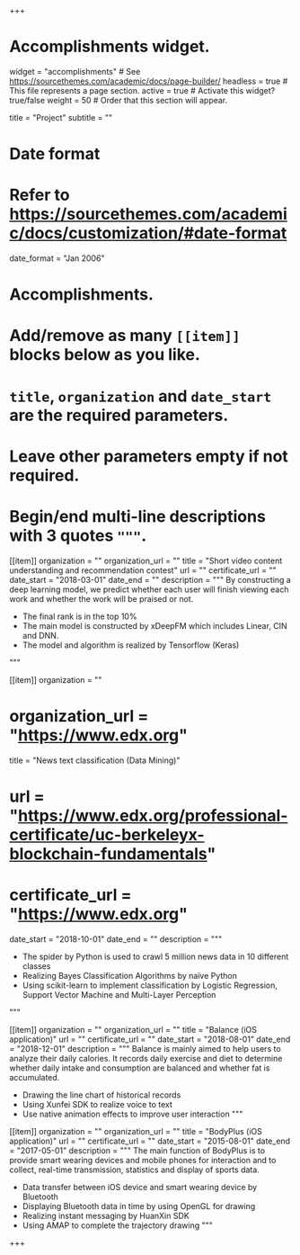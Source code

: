 +++
# Accomplishments widget.
widget = "accomplishments"  # See https://sourcethemes.com/academic/docs/page-builder/
headless = true  # This file represents a page section.
active = true  # Activate this widget? true/false
weight = 50  # Order that this section will appear.

title = "Project"
subtitle = ""

# Date format
#   Refer to https://sourcethemes.com/academic/docs/customization/#date-format
date_format = "Jan 2006"

# Accomplishments.
#   Add/remove as many `[[item]]` blocks below as you like.
#   `title`, `organization` and `date_start` are the required parameters.
#   Leave other parameters empty if not required.
#   Begin/end multi-line descriptions with 3 quotes `"""`.

[[item]]
  organization = ""
  organization_url = ""
  title = "Short video content understanding and recommendation contest"
  url = ""
  certificate_url = ""
  date_start = "2018-03-01"
  date_end = ""
  description = """
  By constructing a deep learning model, we predict whether each user will finish viewing each work and whether the work will be praised or not.
   * The final rank is in the top 10%
   * The main model is constructed by xDeepFM which includes Linear, CIN and DNN. 
   * The model and algorithm is realized by Tensorflow (Keras)

   """

[[item]]
  organization = ""
  # organization_url = "https://www.edx.org"
  title = "News text classification (Data Mining)"
  # url = "https://www.edx.org/professional-certificate/uc-berkeleyx-blockchain-fundamentals"
  # certificate_url = "https://www.edx.org"
  date_start = "2018-10-01"
  date_end = ""
  description = """
   * The spider by Python is used to crawl 5 million news data in 10 different classes
   * Realizing Bayes Classification Algorithms by naïve Python
   * Using scikit-learn to implement classification by Logistic Regression, Support Vector Machine and Multi-Layer Perception

   """
  
[[item]]
  organization = ""
  organization_url = ""
  title = "Balance (iOS application)"
  url = ""
  certificate_url = ""
  date_start = "2018-08-01"
  date_end = "2018-12-01"
  description = """ 
  Balance is mainly aimed to help users to analyze their daily calories. It records daily exercise and diet to determine whether daily intake and consumption are balanced and whether fat is accumulated.
   * Drawing the line chart of historical records
   * Using Xunfei SDK to realize voice to text
   * Use native animation effects to improve user interaction
   """

[[item]]
  organization = ""
  organization_url = ""
  title = "BodyPlus (iOS application)"
  url = ""
  certificate_url = ""
  date_start = "2015-08-01"
  date_end = "2017-05-01"
  description = """ 
  The main function of BodyPlus is to provide smart wearing devices and mobile phones for interaction and to collect, real-time transmission, statistics and display of sports data.
   * Data transfer between iOS device and smart wearing device by Bluetooth 
   * Displaying Bluetooth data in time by using OpenGL for drawing
   * Realizing instant messaging by HuanXin SDK
   * Using AMAP to complete the trajectory drawing
   """

+++
